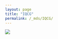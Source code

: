```yaml
---
layout: page
title: "IQCG"
permalink: /_mds/IQCG/
---
```


![](../../algns0/N54_5HSAA053716_aln_report.png?raw=true)